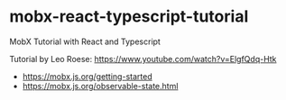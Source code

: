 # mobx-react-typescript-tutorial

MobX Tutorial with React and Typescript

Tutorial by Leo Roese: <https://www.youtube.com/watch?v=ElgfQdq-Htk>

- <https://mobx.js.org/getting-started>
- <https://mobx.js.org/observable-state.html>
